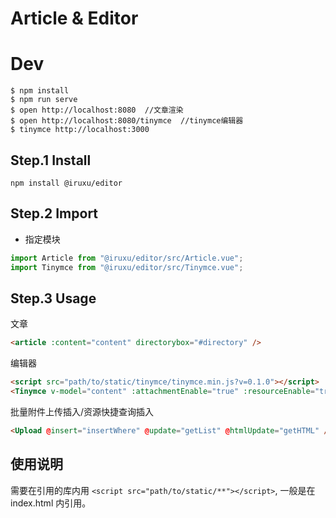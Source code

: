 # Article & Editor

# Dev

```
$ npm install
$ npm run serve
$ open http://localhost:8080  //文章渲染
$ open http://localhost:8080/tinymce  //tinymce编辑器
$ tinymce http://localhost:3000
```

## Step.1 Install

```
npm install @iruxu/editor
```

## Step.2 Import

-   指定模块

```javascript
import Article from "@iruxu/editor/src/Article.vue";
import Tinymce from "@iruxu/editor/src/Tinymce.vue";
```

## Step.3 Usage

文章

```html
<article :content="content" directorybox="#directory" />
```

编辑器

```html
<script src="path/to/static/tinymce/tinymce.min.js?v=0.1.0"></script>
<Tinymce v-model="content" :attachmentEnable="true" :resourceEnable="true" :height="300" />
```

批量附件上传插入/资源快捷查询插入

```html
<Upload @insert="insertWhere" @update="getList" @htmlUpdate="getHTML" />
```

## 使用说明

需要在引用的库内用 `<script src="path/to/static/**"></script>`, 一般是在 index.html 内引用。
